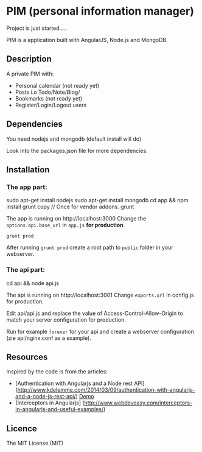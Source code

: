 # PIM (personal information manager)

Project is just started.....

PIM is a application built with AngularJS, Node.js and MongoDB.

## Description

A private PIM with:

* Personal calendar (not ready yet)
* Posts i.o Todo/Note/Blog/
* Bookmarks (not ready yet)
* Register/Login/Logout users

## Dependencies

You need nodejs and mongodb (default install will do)

Look into the packages.json file for more dependencies.

## Installation

### The app part:

   sudo apt-get install nodejs
   sudo apt-get install mongodb
   cd app && npm install
   grunt copy  // Once for vendor addons.
   grunt 

The app is running on http://localhost:3000
Change the `options.api.base_url` in `app.js` **for production**. 

    grunt prod

After running `grunt prod` create a root path to `public` folder in your webserver.

### The api part:

   cd api && node api.js

The api is running on http://localhost:3001
Change `exports.url` in config.js for production.

Edit api/api.js and replace the value of Access-Control-Allow-Origin to match your server configuration for production.

Run for example `forever` for your api and create a webserver configuration (zie api/nginx.conf as a example).

## Resources

Inspired by the code is from the articles:

* [Authentication with Angularjs and a Node rest API] (http://www.kdelemme.com/2014/03/09/authentication-with-angularjs-and-a-node-js-rest-api/) 
  [Demo]( http://projects.kdelemme.com/blog/app/#/)
* [Interceptors in Angularjs] (http://www.webdeveasy.com/interceptors-in-angularjs-and-useful-examples/)

## Licence
The MIT License (MIT)

